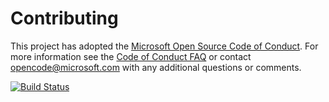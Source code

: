 # Contributing

This project has adopted the [Microsoft Open Source Code of Conduct](https://opensource.microsoft.com/codeofconduct/). For more information see the [Code of Conduct FAQ](https://opensource.microsoft.com/codeofconduct/faq/) or contact [opencode@microsoft.com](mailto:opencode@microsoft.com) with any additional questions or comments.

[![Build Status](https://dev.azure.com/mohamdiveten/PartsUnlimited-GitHub%20Integration/_apis/build/status/mohamdiveten.PartsUnlimitedE2E?branchName=refs%2Fpull%2F1%2Fmerge)](https://dev.azure.com/mohamdiveten/PartsUnlimited-GitHub%20Integration/_build/latest?definitionId=2&branchName=refs%2Fpull%2F1%2Fmerge)
